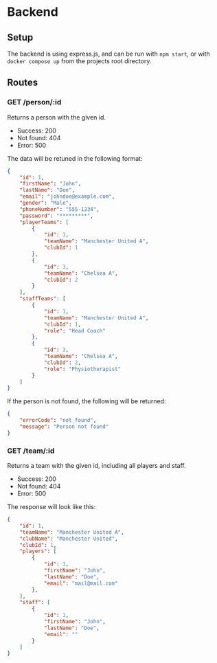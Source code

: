 # Backend

## Setup

The backend is using express.js, and can be run with `npm start`, or with `docker compose up` from the projects root directory.


## Routes

### GET /person/:id

Returns a person with the given id.

- Success: 200
- Not found: 404
- Error: 500

The data will be retuned in the following format:

```json
{
    "id": 1,
    "firstName": "John",
    "lastName": "Doe",
    "email": "johndoe@example.com",
    "gender": "Male",
    "phoneNumber": "555-1234",
    "password": "*********",
    "playerTeams": [
        {
            "id": 1,
            "teamName": "Manchester United A",
            "clubId": 1
        },
        {
            "id": 3,
            "teamName": "Chelsea A",
            "clubId": 2
        }
    ],
    "staffTeams": [
        {
            "id": 1,
            "teamName": "Manchester United A",
            "clubId": 1,
            "role": "Head Coach"
        },
        {
            "id": 3,
            "teamName": "Chelsea A",
            "clubId": 2,
            "role": "Physiotherapist"
        }
    ]
}
```

If the person is not found, the following will be returned:

```json
{
    "errorCode": "not_found",
    "message": "Person not found"
}
```

### GET /team/:id

Returns a team with the given id, including all players and staff.

- Success: 200
- Not found: 404
- Error: 500

The response will look like this:

```json
{
    "id": 1,
    "teamName": "Manchester United A",
    "clubName": "Manchester United",
    "clubId": 1,
    "players": [
        {
            "id": 1,
            "firstName": "John",
            "lastName": "Doe",
            "email": "mail@mail.com"
        },
    ],
    "staff": [
        {
            "id": 1,
            "firstName": "John",
            "lastName": "Doe",
            "email": ""
        }
    ]
}
```
